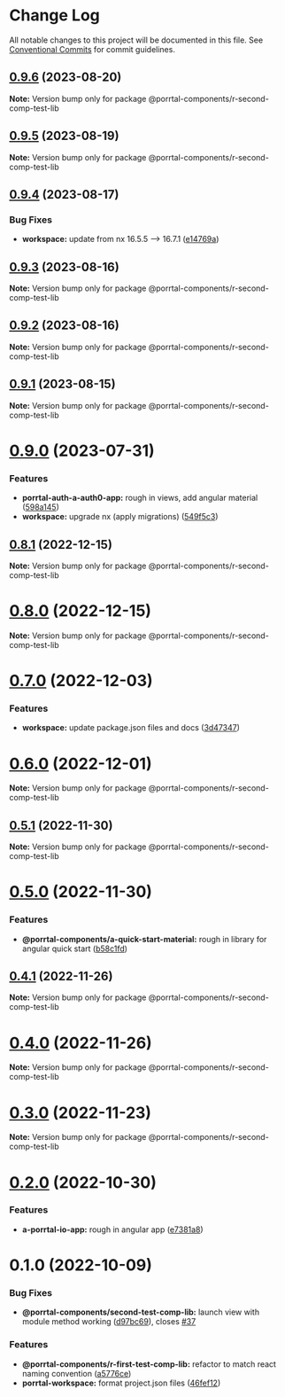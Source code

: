 # Change Log

All notable changes to this project will be documented in this file.
See [Conventional Commits](https://conventionalcommits.org) for commit guidelines.

## [0.9.6](https://github.com/Comcast/Porrtal/compare/v0.9.5...v0.9.6) (2023-08-20)

**Note:** Version bump only for package @porrtal-components/r-second-comp-test-lib

## [0.9.5](https://github.com/Comcast/Porrtal/compare/v0.9.4...v0.9.5) (2023-08-19)

**Note:** Version bump only for package @porrtal-components/r-second-comp-test-lib

## [0.9.4](https://github.com/Comcast/Porrtal/compare/v0.9.3...v0.9.4) (2023-08-17)

### Bug Fixes

- **workspace:** update from nx 16.5.5 --> 16.7.1 ([e14769a](https://github.com/Comcast/Porrtal/commit/e14769acf2e498d4c0b19ab1b6c47687b828ddd5))

## [0.9.3](https://github.com/Comcast/Porrtal/compare/v0.9.2...v0.9.3) (2023-08-16)

**Note:** Version bump only for package @porrtal-components/r-second-comp-test-lib

## [0.9.2](https://github.com/Comcast/Porrtal/compare/v0.9.1...v0.9.2) (2023-08-16)

**Note:** Version bump only for package @porrtal-components/r-second-comp-test-lib

## [0.9.1](https://github.com/Comcast/Porrtal/compare/v0.9.0...v0.9.1) (2023-08-15)

**Note:** Version bump only for package @porrtal-components/r-second-comp-test-lib

# [0.9.0](https://github.com/Comcast/Porrtal/compare/v0.8.1...v0.9.0) (2023-07-31)

### Features

- **porrtal-auth-a-auth0-app:** rough in views, add angular material ([598a145](https://github.com/Comcast/Porrtal/commit/598a145fc1896971e841776fa30eaa25e4c10949))
- **workspace:** upgrade nx (apply migrations) ([549f5c3](https://github.com/Comcast/Porrtal/commit/549f5c353259b49d668ad91397b9b05a7fadb7e7))

## [0.8.1](https://github.com/Comcast/Porrtal/compare/v0.8.0...v0.8.1) (2022-12-15)

**Note:** Version bump only for package @porrtal-components/r-second-comp-test-lib

# [0.8.0](https://github.com/Comcast/Porrtal/compare/v0.7.0...v0.8.0) (2022-12-15)

**Note:** Version bump only for package @porrtal-components/r-second-comp-test-lib

# [0.7.0](https://github.com/Comcast/Porrtal/compare/v0.6.0...v0.7.0) (2022-12-03)

### Features

- **workspace:** update package.json files and docs ([3d47347](https://github.com/Comcast/Porrtal/commit/3d47347412aaee8d8fc5043163625cc3fddb0188))

# [0.6.0](https://github.com/datumgeek/porrtal/compare/v0.5.1...v0.6.0) (2022-12-01)

**Note:** Version bump only for package @porrtal-components/r-second-comp-test-lib

## [0.5.1](https://github.com/datumgeek/porrtal/compare/v0.5.0...v0.5.1) (2022-11-30)

**Note:** Version bump only for package @porrtal-components/r-second-comp-test-lib

# [0.5.0](https://github.com/datumgeek/porrtal/compare/v0.4.1...v0.5.0) (2022-11-30)

### Features

- **@porrtal-components/a-quick-start-material:** rough in library for angular quick start ([b58c1fd](https://github.com/datumgeek/porrtal/commit/b58c1fd3ff9192f332d8f9ea70174ec235a66f33))

## [0.4.1](https://github.com/datumgeek/porrtal/compare/v0.4.0...v0.4.1) (2022-11-26)

**Note:** Version bump only for package @porrtal-components/r-second-comp-test-lib

# [0.4.0](https://github.com/datumgeek/porrtal/compare/v0.3.0...v0.4.0) (2022-11-26)

**Note:** Version bump only for package @porrtal-components/r-second-comp-test-lib

# [0.3.0](https://github.com/datumgeek/porrtal/compare/v0.2.0...v0.3.0) (2022-11-23)

**Note:** Version bump only for package @porrtal-components/r-second-comp-test-lib

# [0.2.0](https://github.com/datumgeek/porrtal/compare/v0.1.0...v0.2.0) (2022-10-30)

### Features

- **a-porrtal-io-app:** rough in angular app ([e7381a8](https://github.com/datumgeek/porrtal/commit/e7381a8d324f18413b909e8800874d235e1f8567))

# 0.1.0 (2022-10-09)

### Bug Fixes

- **@porrtal-components/second-test-comp-lib:** launch view with module method working ([d97bc69](https://github.com/datumgeek/porrtal/commit/d97bc69c5190a6da24dd716c8c40858d83e6bc07)), closes [#37](https://github.com/datumgeek/porrtal/issues/37)

### Features

- **@porrtal-components/r-first-test-comp-lib:** refactor to match react naming convention ([a5776ce](https://github.com/datumgeek/porrtal/commit/a5776ce79df86897120e12547d6a0feaaf9529dd))
- **porrtal-workspace:** format project.json files ([46fef12](https://github.com/datumgeek/porrtal/commit/46fef12bba99d07cc883cb08ab46e38ad232aae9))
